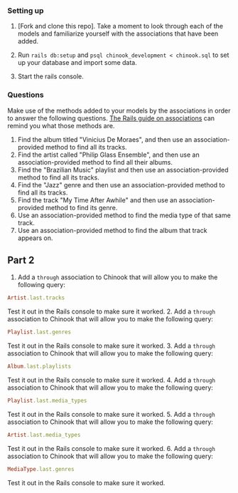 ### Setting up

1. [Fork and clone this repo].  Take a moment to look through each of the models and familiarize yourself with the associations that have been added.

2. Run `rails db:setup` and `psql chinook_development < chinook.sql` to set up your database and import some data.
3. Start the rails console.

### Questions
Make use of the methods added to your models by the associations in order to answer the following questions. [The Rails guide on associations](http://guides.rubyonrails.org/association_basics.html#detailed-association-reference) can remind you what those methods are.

1. Find the album titled "Vinicius De Moraes", and then use an association-provided method to find all its tracks.
2. Find the artist called "Philip Glass Ensemble", and then use an association-provided method to find all their albums.
3. Find the "Brazilian Music" playlist and then use an association-provided method to find all its tracks.
4. Find the "Jazz" genre and then use an association-provided method to find all its tracks.
5. Find the track "My Time After Awhile" and then use an association-provided method to find its genre.
6. Use an association-provided method to find the media type of that same track.
7. Use an association-provided method to find the album that track appears on.

## Part 2
1. Add a `through` association to Chinook that will allow you to make the following query:
  ```ruby
  Artist.last.tracks
  ```
  Test it out in the Rails console to make sure it worked.
2. Add a `through` association to Chinook that will allow you to make the following query:
  ```ruby
  Playlist.last.genres
  ```
  Test it out in the Rails console to make sure it worked.
3. Add a `through` association to Chinook that will allow you to make the following query:
  ```ruby
  Album.last.playlists
  ```
  Test it out in the Rails console to make sure it worked.
4. Add a `through` association to Chinook that will allow you to make the following query:
  ```ruby
  Playlist.last.media_types
  ```
  Test it out in the Rails console to make sure it worked.
5. Add a `through` association to Chinook that will allow you to make the following query:
  ```ruby
  Artist.last.media_types
  ```
  Test it out in the Rails console to make sure it worked.
6. Add a `through` association to Chinook that will allow you to make the following query:
  ```ruby
  MediaType.last.genres  
  ```
  Test it out in the Rails console to make sure it worked.

